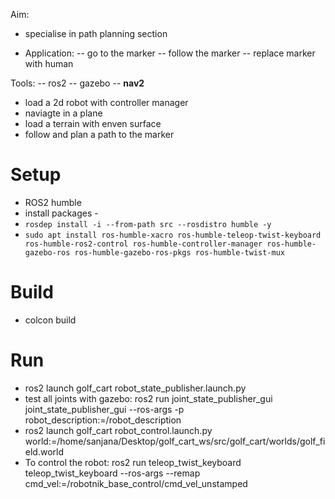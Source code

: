 Aim:

- specialise in path planning section

- Application:
  -- go to the marker
  -- follow the marker
  -- replace marker with human

Tools:
-- ros2
-- gazebo
-- <b> nav2 </b>

- load a 2d robot with controller manager
- naviagte in a plane
- load a terrain with enven surface
- follow and plan a path to the marker

# Setup

- ROS2 humble
- install packages -
- `rosdep install -i --from-path src --rosdistro humble -y`
- `sudo apt install ros-humble-xacro ros-humble-teleop-twist-keyboard ros-humble-ros2-control ros-humble-controller-manager ros-humble-gazebo-ros ros-humble-gazebo-ros-pkgs ros-humble-twist-mux`

# Build

- colcon build

# Run

- ros2 launch golf_cart robot_state_publisher.launch.py
- test all joints with gazebo: ros2 run joint_state_publisher_gui joint_state_publisher_gui --ros-args -p robot_description:=/robot_description
- ros2 launch golf_cart robot_control.launch.py world:=/home/sanjana/Desktop/golf_cart_ws/src/golf_cart/worlds/golf_field.world
- To control the robot: ros2 run teleop_twist_keyboard teleop_twist_keyboard --ros-args --remap cmd_vel:=/robotnik_base_control/cmd_vel_unstamped
